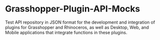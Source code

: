 # Grasshopper-Plugin-API-Mocks
Test API repository in JSON format for the development and integration of plugins for Grasshopper and Rhinoceros, as well as Desktop, Web, and Mobile applications that integrate functions in these plugins.

